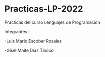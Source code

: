 # Practicas-LP-2022
Practicas del curso Lenguajes de Programacion 

Integrantes :

-Luis Mario Escobar Rosales 

-Gisel Maite Díaz Tinoco
